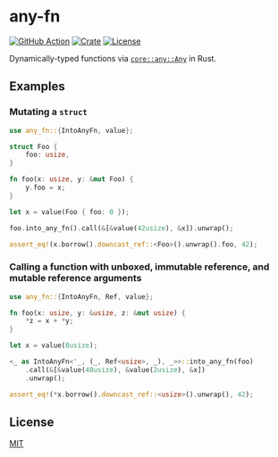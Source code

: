 # any-fn

[![GitHub Action](https://img.shields.io/github/actions/workflow/status/raviqqe/any-fn/test.yaml?branch=main&style=flat-square)](https://github.com/raviqqe/any-fn/actions)
[![Crate](https://img.shields.io/crates/v/any-fn.svg?style=flat-square)](https://crates.io/crates/any-fn)
[![License](https://img.shields.io/github/license/raviqqe/any-fn.svg?style=flat-square)](https://github.com/raviqqe/any-fn/blob/main/LICENSE)

Dynamically-typed functions via [`core::any::Any`](https://doc.rust-lang.org/stable/core/any/trait.Any.html) in Rust.

## Examples

### Mutating a `struct`

```rust
use any_fn::{IntoAnyFn, value};

struct Foo {
    foo: usize,
}

fn foo(x: usize, y: &mut Foo) {
    y.foo = x;
}

let x = value(Foo { foo: 0 });

foo.into_any_fn().call(&[&value(42usize), &x]).unwrap();

assert_eq!(x.borrow().downcast_ref::<Foo>().unwrap().foo, 42);
```

### Calling a function with unboxed, immutable reference, and mutable reference arguments

```rust
use any_fn::{IntoAnyFn, Ref, value};

fn foo(x: usize, y: &usize, z: &mut usize) {
    *z = x + *y;
}

let x = value(0usize);

<_ as IntoAnyFn<'_, (_, Ref<usize>, _), _>>::into_any_fn(foo)
    .call(&[&value(40usize), &value(2usize), &x])
    .unwrap();

assert_eq!(*x.borrow().downcast_ref::<usize>().unwrap(), 42);
```

## License

[MIT](https://github.com/raviqqe/any-fn/blob/main/LICENSE)
